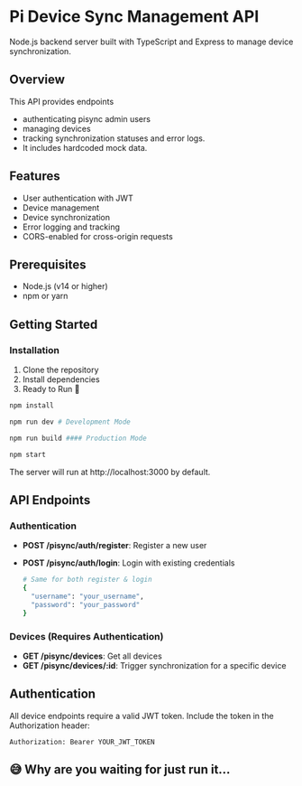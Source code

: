 # Pi Device Sync Management API

Node.js backend server built with TypeScript and Express to manage device synchronization.

## Overview

This API provides endpoints

- authenticating pisync admin users
- managing devices
- tracking synchronization statuses and error logs.
- It includes hardcoded mock data.

## Features

- User authentication with JWT
- Device management
- Device synchronization
- Error logging and tracking
- CORS-enabled for cross-origin requests

## Prerequisites

- Node.js (v14 or higher)
- npm or yarn

## Getting Started

### Installation

1. Clone the repository
2. Install dependencies
3. Ready to Run 🤘

```bash
npm install

npm run dev # Development Mode

npm run build #### Production Mode

npm start
```

The server will run at http://localhost:3000 by default.

## API Endpoints

### Authentication

- **POST /pisync/auth/register**: Register a new user
- **POST /pisync/auth/login**: Login with existing credentials

  ```bash
  # Same for both register & login
  {
    "username": "your_username",
    "password": "your_password"
  }
  ```

### Devices (Requires Authentication)

- **GET /pisync/devices**: Get all devices
- **GET /pisync/devices/:id**: Trigger synchronization for a specific device

## Authentication

All device endpoints require a valid JWT token. Include the token in the Authorization header:

```
Authorization: Bearer YOUR_JWT_TOKEN
```

## 😅 Why are you waiting for just run it...
